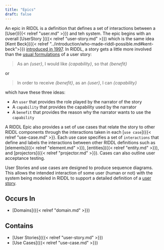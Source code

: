 ```yaml
---
title: "Epics"
draft: false
---
```


An epic in RIDDL is a definition that defines a set of interactions between 
a [User]({{< relref "user.md" >}}) and teh system. The epic begins with
an overall [UserStory ]({{< relref "user-story.md" >}}) which is the same
idea [Kent Beck]({{< relref "../introduction/who-made-riddl-possible.md#kent-beck">}}) 
[introduced in 1997](https://en.wikipedia.org/wiki/User_story#History). In 
RIDDL, a story gets a little more involved than the 
[usual formulations](https://en.wikipedia.org/wiki/User_story#Common_templates) 
of a user story:
> As an _{user}_, I would like _{capability}_, so that _{benefit}_

or
 
> In order to receive _{benefit}_, as an _{user}_, I can _{capability}_

which have these three ideas:
* An `user` that provides the role played by the narrator of the story
* A `capability` that provides the capability used by the narrator
* A `benefit` that provides the reason why the narrator wants to 
  use the `capability`

A RIDDL Epic also provides a set of use cases that relate the story to
other RIDDL components through the interactions taken in each
[`use case`]({{< relref "use-case.md" >}}. Each use case specifies a set of
`interactions` that define and labels the interactions between other RIDDL
definitions such as
[elements]({{< relref "element.md" >}}),
[entities]({{< relref "entity.md" >}}), and
[projectors]({{< relref "projector.md" >}}).
Cases can also outline user acceptance testing.

User Stories and use cases are designed to produce sequence diagrams. 
This allows the intended interaction of some user (human or not) 
with the system being modeled in RIDDL to support a detailed definition of a
[user story](https://en.wikipedia.org/wiki/User_story).

## Occurs In
* [Domains]({{< relref "domain.md" >}})

## Contains
* [User Stories]({{< relref "user-story.md" >}})
* [Use Cases]({{< relref "use-case.md" >}})
